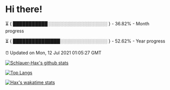 # Hi there!

⏳ { ███████████░░░░░░░░░░░░░░░░░░░ } - 36.82% - Month progress

⏳ { ███████████████░░░░░░░░░░░░░░░ } - 52.62% - Year progress

⏰ Updated on Mon, 12 Jul 2021 01:05:27 GMT


[![Schlauer-Hax's github stats](https://github-readme-stats.vercel.app/api?username=Schlauer-Hax&show_icons=true&theme=dark&count_private=true)](https://github.com/Schlauer-Hax)


[![Top Langs](https://github-readme-stats.vercel.app/api/top-langs/?username=Schlauer-Hax&layout=compact&theme=dark)](https://github.com/Schlauer-Hax?tab=repositories)


[![Hax's wakatime stats](https://github-readme-stats.vercel.app/api/wakatime?username=Hax&theme=dark)](https://wakatime.com/@Hax)

